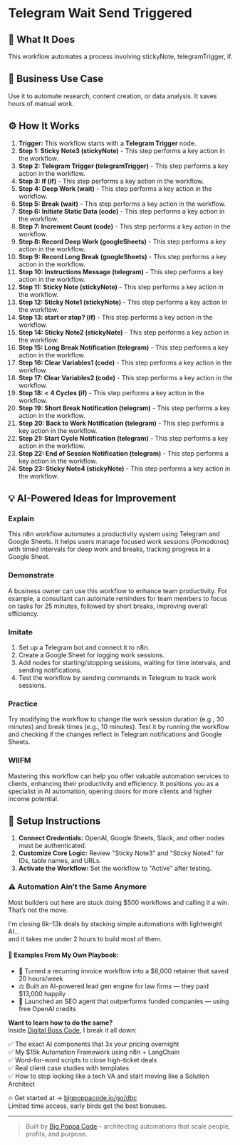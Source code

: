 # Telegram Wait Send Triggered

## 🚀 What It Does
This workflow automates a process involving stickyNote, telegramTrigger, if.

## 💼 Business Use Case
Use it to automate research, content creation, or data analysis. It saves hours of manual work.

## ⚙️ How It Works
1.  **Trigger:** This workflow starts with a **Telegram Trigger** node.
2. **Step 1: Sticky Note3 (stickyNote)** - This step performs a key action in the workflow.
3. **Step 2: Telegram Trigger (telegramTrigger)** - This step performs a key action in the workflow.
4. **Step 3: If (if)** - This step performs a key action in the workflow.
5. **Step 4: Deep Work (wait)** - This step performs a key action in the workflow.
6. **Step 5: Break (wait)** - This step performs a key action in the workflow.
7. **Step 6: Initiate Static Data (code)** - This step performs a key action in the workflow.
8. **Step 7: Increment Count (code)** - This step performs a key action in the workflow.
9. **Step 8: Record Deep Work (googleSheets)** - This step performs a key action in the workflow.
10. **Step 9: Record Long Break (googleSheets)** - This step performs a key action in the workflow.
11. **Step 10: Instructions Message (telegram)** - This step performs a key action in the workflow.
12. **Step 11: Sticky Note (stickyNote)** - This step performs a key action in the workflow.
13. **Step 12: Sticky Note1 (stickyNote)** - This step performs a key action in the workflow.
14. **Step 13: start or stop? (if)** - This step performs a key action in the workflow.
15. **Step 14: Sticky Note2 (stickyNote)** - This step performs a key action in the workflow.
16. **Step 15: Long Break Notification (telegram)** - This step performs a key action in the workflow.
17. **Step 16: Clear Variables1 (code)** - This step performs a key action in the workflow.
18. **Step 17: Clear Variables2 (code)** - This step performs a key action in the workflow.
19. **Step 18: < 4 Cycles (if)** - This step performs a key action in the workflow.
20. **Step 19: Short Break Notification (telegram)** - This step performs a key action in the workflow.
21. **Step 20: Back to Work Notification (telegram)** - This step performs a key action in the workflow.
22. **Step 21: Start Cycle Notification (telegram)** - This step performs a key action in the workflow.
23. **Step 22: End of Session Notification (telegram)** - This step performs a key action in the workflow.
24. **Step 23: Sticky Note4 (stickyNote)** - This step performs a key action in the workflow.

## 💡 AI-Powered Ideas for Improvement
### Explain
This n8n workflow automates a productivity system using Telegram and Google Sheets. It helps users manage focused work sessions (Pomodoros) with timed intervals for deep work and breaks, tracking progress in a Google Sheet.

### Demonstrate
A business owner can use this workflow to enhance team productivity. For example, a consultant can automate reminders for team members to focus on tasks for 25 minutes, followed by short breaks, improving overall efficiency.

### Imitate
1. Set up a Telegram bot and connect it to n8n.
2. Create a Google Sheet for logging work sessions.
3. Add nodes for starting/stopping sessions, waiting for time intervals, and sending notifications.
4. Test the workflow by sending commands in Telegram to track work sessions.

### Practice
Try modifying the workflow to change the work session duration (e.g., 30 minutes) and break times (e.g., 10 minutes). Test it by running the workflow and checking if the changes reflect in Telegram notifications and Google Sheets.

### WIIFM
Mastering this workflow can help you offer valuable automation services to clients, enhancing their productivity and efficiency. It positions you as a specialist in AI automation, opening doors for more clients and higher income potential.

## 🔧 Setup Instructions
1. **Connect Credentials:** OpenAI, Google Sheets, Slack, and other nodes must be authenticated.
2. **Customize Core Logic:** Review "Sticky Note3" and "Sticky Note4" for IDs, table names, and URLs.
3. **Activate the Workflow:** Set the workflow to "Active" after testing.

### ⚠️ Automation Ain’t the Same Anymore

Most builders out here are stuck doing $500 workflows and calling it a win.  
That’s not the move.  

I'm closing $6k–$13k deals by stacking simple automations with lightweight AI...  
and it takes me under 2 hours to build most of them.

#### 🧠 Examples From My Own Playbook:
- 🔁 Turned a recurring invoice workflow into a $6,000 retainer that saved 20 hours/week  
- ⚖️ Built an AI-powered lead gen engine for law firms — they paid $13,000 happily  
- 🚀 Launched an SEO agent that outperforms funded companies — using free OpenAI credits  

**Want to learn how to do the same?**  
Inside [Digital Boss Code](https://bigpoppacode.io/go/dbc), I break it all down:

✅ The exact AI components that 3x your pricing overnight  
✅ My $15k Automation Framework using n8n + LangChain  
✅ Word-for-word scripts to close high-ticket deals  
✅ Real client case studies with templates  
✅ How to stop looking like a tech VA and start moving like a Solution Architect  

🔥 Get started at → [bigpoppacode.io/go/dbc](https://bigpoppacode.io/go/dbc)  
Limited time access, early birds get the best bonuses.

---
> Built by [Big Poppa Code](https://bigpoppacode.io) – architecting automations that scale people, profits, and purpose.
